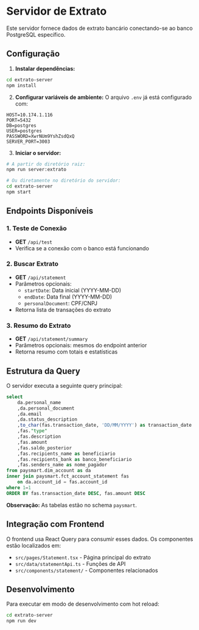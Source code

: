 # Servidor de Extrato

Este servidor fornece dados de extrato bancário conectando-se ao banco PostgreSQL específico.

## Configuração

1. **Instalar dependências:**
```bash
cd extrato-server
npm install
```

2. **Configurar variáveis de ambiente:**
O arquivo `.env` já está configurado com:
```
HOST=10.174.1.116
PORT=5432
DB=postgres
USER=postgres
PASSWORD=XwrNUm9YshZsdQxQ
SERVER_PORT=3003
```

3. **Iniciar o servidor:**
```bash
# A partir do diretório raiz:
npm run server:extrato

# Ou diretamente no diretório do servidor:
cd extrato-server
npm start
```

## Endpoints Disponíveis

### 1. Teste de Conexão
- **GET** `/api/test`
- Verifica se a conexão com o banco está funcionando

### 2. Buscar Extrato
- **GET** `/api/statement`
- Parâmetros opcionais:
  - `startDate`: Data inicial (YYYY-MM-DD)
  - `endDate`: Data final (YYYY-MM-DD)
  - `personalDocument`: CPF/CNPJ
- Retorna lista de transações do extrato

### 3. Resumo do Extrato
- **GET** `/api/statement/summary`
- Parâmetros opcionais: mesmos do endpoint anterior
- Retorna resumo com totais e estatísticas

## Estrutura da Query

O servidor executa a seguinte query principal:

```sql
select 
    da.personal_name 
    ,da.personal_document 
    ,da.email 
    ,da.status_description
    ,to_char(fas.transaction_date, 'DD/MM/YYYY') as transaction_date
    ,fas."type"
    ,fas.description 
    ,fas.amount 
    ,fas.saldo_posterior 
    ,fas.recipients_name as beneficiario
    ,fas.recipients_bank as banco_beneficiario
    ,fas.senders_name as nome_pagador
from paysmart.dim_account as da
inner join paysmart.fct_account_statement fas
    on da.account_id = fas.account_id
where 1=1
ORDER BY fas.transaction_date DESC, fas.amount DESC
```

**Observação:** As tabelas estão no schema `paysmart`.

## Integração com Frontend

O frontend usa React Query para consumir esses dados. Os componentes estão localizados em:
- `src/pages/Statement.tsx` - Página principal do extrato
- `src/data/statementApi.ts` - Funções de API
- `src/components/statement/` - Componentes relacionados

## Desenvolvimento

Para executar em modo de desenvolvimento com hot reload:
```bash
cd extrato-server
npm run dev
```
